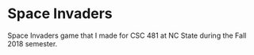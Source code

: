 # Space Invaders
Space Invaders game that I made for CSC 481 at NC State during the Fall 2018 semester.

